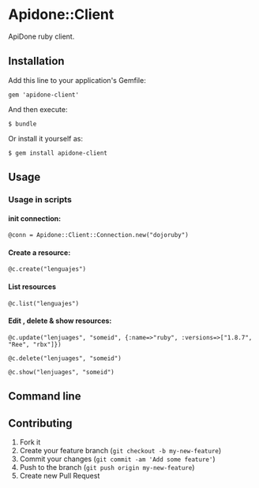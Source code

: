 # Apidone::Client

ApiDone ruby client.

## Installation

Add this line to your application's Gemfile:

    gem 'apidone-client'

And then execute:

    $ bundle

Or install it yourself as:

    $ gem install apidone-client

## Usage

### Usage in scripts
  
#### init connection:
  
    @conn = Apidone::Client::Connection.new("dojoruby")

#### Create a resource:  
  
    @c.create("lenguajes")
  
#### List resources
  
    @c.list("lenguajes")
  
#### Edit , delete & show resources:

    @c.update("lenjuages", "someid", {:name=>"ruby", :versions=>["1.8.7", "Ree", "rbx"]})
  
    @c.delete("lenjuages", "someid")
  
    @c.show("lenjuages", "someid")
    
## Command line
  

## Contributing

1. Fork it
2. Create your feature branch (`git checkout -b my-new-feature`)
3. Commit your changes (`git commit -am 'Add some feature'`)
4. Push to the branch (`git push origin my-new-feature`)
5. Create new Pull Request
